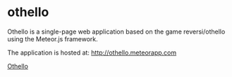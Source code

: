 # othello
Othello is a single-page web application based on the game reversi/othello using the Meteor.js framework.

The application is hosted at: http://othello.meteorapp.com

[Othello](./Screenshot-Desktop.png)
